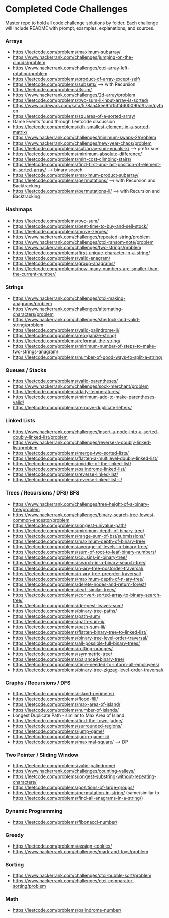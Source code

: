 # Completed Code Challenges
Master repo to hold all code challenge solutions by folder. Each challenge will include README with prompt, examples, explanations, and sources. 

### Arrays
* https://leetcode.com/problems/maximum-subarray/
* https://www.hackerrank.com/challenges/jumping-on-the-clouds/problem
* https://www.hackerrank.com/challenges/ctci-array-left-rotation/problem
* https://leetcode.com/problems/product-of-array-except-self/
* https://leetcode.com/problems/subsets/ --> with Recursion
* https://leetcode.com/problems/3sum/
* https://www.hackerrank.com/challenges/2d-array/problem
* https://leetcode.com/problems/two-sum-ii-input-array-is-sorted/
* https://www.codewars.com/kata/578aa45ee9fd15ff4600090d/train/python 
* https://leetcode.com/problems/squares-of-a-sorted-array/
* Game Events found through Leetcode discussion
* https://leetcode.com/problems/kth-smallest-element-in-a-sorted-matrix/
* https://www.hackerrank.com/challenges/minimum-swaps-2/problem
* https://www.hackerrank.com/challenges/new-year-chaos/problem
* https://leetcode.com/problems/subarray-sum-equals-k/ --> prefix sum
* https://leetcode.com/problems/minimum-absolute-difference/
* https://leetcode.com/problems/min-cost-climbing-stairs/
* https://leetcode.com/problems/find-first-and-last-position-of-element-in-sorted-array/ --> binary search
* https://leetcode.com/problems/maximum-product-subarray/
* https://leetcode.com/problems/permutations/ --> with Recursion and Backtracking
* https://leetcode.com/problems/permutations-ii/ --> with Recursion and Backtracking

### Hashmaps
* https://leetcode.com/problems/two-sum/
* https://leetcode.com/problems/best-time-to-buy-and-sell-stock/
* https://leetcode.com/problems/move-zeroes/
* https://www.hackerrank.com/challenges/repeated-string/problem
* https://www.hackerrank.com/challenges/ctci-ransom-note/problem
* https://www.hackerrank.com/challenges/two-strings/problem
* https://leetcode.com/problems/first-unique-character-in-a-string/
* https://leetcode.com/problems/valid-anagram/
* https://leetcode.com/problems/group-anagrams/
* https://leetcode.com/problems/how-many-numbers-are-smaller-than-the-current-number/

### Strings
* https://www.hackerrank.com/challenges/ctci-making-anagrams/problem
* https://www.hackerrank.com/challenges/alternating-characters/problem
* https://www.hackerrank.com/challenges/sherlock-and-valid-string/problem
* https://leetcode.com/problems/valid-palindrome-ii/
* https://leetcode.com/problems/reorganize-string/
* https://leetcode.com/problems/reformat-the-string/
* https://leetcode.com/problems/minimum-number-of-steps-to-make-two-strings-anagram/
* https://leetcode.com/problems/number-of-good-ways-to-split-a-string/

### Queues / Stacks
* https://leetcode.com/problems/valid-parentheses/
* https://www.hackerrank.com/challenges/sock-merchant/problem
* https://leetcode.com/problems/daily-temperatures/
* https://leetcode.com/problems/minimum-add-to-make-parentheses-valid/
* https://leetcode.com/problems/remove-duplicate-letters/

### Linked Lists
* https://www.hackerrank.com/challenges/insert-a-node-into-a-sorted-doubly-linked-list/problem
* https://www.hackerrank.com/challenges/reverse-a-doubly-linked-list/problem
* https://leetcode.com/problems/merge-two-sorted-lists/
* https://leetcode.com/problems/flatten-a-multilevel-doubly-linked-list/
* https://leetcode.com/problems/middle-of-the-linked-list/
* https://leetcode.com/problems/palindrome-linked-list/
* https://leetcode.com/problems/reverse-linked-list/
* https://leetcode.com/problems/reverse-linked-list-ii/

### Trees / Recursions / DFS/ BFS
* https://www.hackerrank.com/challenges/tree-height-of-a-binary-tree/problem
* https://www.hackerrank.com/challenges/binary-search-tree-lowest-common-ancestor/problem
* https://leetcode.com/problems/longest-univalue-path/
* https://leetcode.com/problems/minimum-depth-of-binary-tree/
* https://leetcode.com/problems/range-sum-of-bst/submissions/
* https://leetcode.com/problems/maximum-depth-of-binary-tree/
* https://leetcode.com/problems/average-of-levels-in-binary-tree/
* https://leetcode.com/problems/sum-of-root-to-leaf-binary-numbers/
* https://leetcode.com/problems/cousins-in-binary-tree/
* https://leetcode.com/problems/search-in-a-binary-search-tree/
* https://leetcode.com/problems/n-ary-tree-postorder-traversal/
* https://leetcode.com/problems/n-ary-tree-preorder-traversal/
* https://leetcode.com/problems/maximum-depth-of-n-ary-tree/
* https://leetcode.com/problems/delete-nodes-and-return-forest/
* https://leetcode.com/problems/leaf-similar-trees/
* https://leetcode.com/problems/convert-sorted-array-to-binary-search-tree/
* https://leetcode.com/problems/deepest-leaves-sum/
* https://leetcode.com/problems/binary-tree-paths/
* https://leetcode.com/problems/path-sum/
* https://leetcode.com/problems/path-sum-ii/
* https://leetcode.com/problems/path-sum-iii/
* https://leetcode.com/problems/flatten-binary-tree-to-linked-list/
* https://leetcode.com/problems/binary-tree-level-order-traversal/
* https://leetcode.com/problems/all-possible-full-binary-trees/
* https://leetcode.com/problems/rotting-oranges/
* https://leetcode.com/problems/symmetric-tree/
* https://leetcode.com/problems/balanced-binary-tree/
* https://leetcode.com/problems/time-needed-to-inform-all-employees/
* https://leetcode.com/problems/binary-tree-zigzag-level-order-traversal/

### Graphs / Recursions / DFS 
* https://leetcode.com/problems/island-perimeter/
* https://leetcode.com/problems/flood-fill/
* https://leetcode.com/problems/max-area-of-island/
* https://leetcode.com/problems/number-of-islands/
* Longest Duplicate Path - similar to Max Area of Island
* https://leetcode.com/problems/find-the-town-judge/
* https://leetcode.com/problems/surrounded-regions/
* https://leetcode.com/problems/jump-game/
* https://leetcode.com/problems/jump-game-iii/
* https://leetcode.com/problems/maximal-square/ --> DP

### Two Pointer / Sliding Window
* https://leetcode.com/problems/valid-palindrome/
* https://www.hackerrank.com/challenges/counting-valleys/
* https://leetcode.com/problems/longest-substring-without-repeating-characters/
* https://leetcode.com/problems/positions-of-large-groups/
* https://leetcode.com/problems/permutation-in-string/ (same/similar to https://leetcode.com/problems/find-all-anagrams-in-a-string/)

### Dynamic Programming
* https://leetcode.com/problems/fibonacci-number/

### Greedy
* https://leetcode.com/problems/assign-cookies/
* https://www.hackerrank.com/challenges/mark-and-toys/problem

### Sorting
* https://www.hackerrank.com/challenges/ctci-bubble-sort/problem
* https://www.hackerrank.com/challenges/ctci-comparator-sorting/problem

### Math
* https://leetcode.com/problems/palindrome-number/
